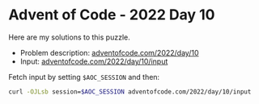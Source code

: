 # Advent of Code - 2022 Day 10
Here are my solutions to this puzzle.

* Problem description: [adventofcode.com/2022/day/10](https://adventofcode.com/2022/day/10)
* Input: [adventofcode.com/2022/day/10/input](https://adventofcode.com/2022/day/10/input)

Fetch input by setting `$AOC_SESSION` and then:
```bash
curl -OJLsb session=$AOC_SESSION adventofcode.com/2022/day/10/input
```
